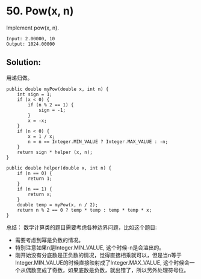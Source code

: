 # 50. Pow(x, n)
Implement pow(x, n).
```
Input: 2.00000, 10
Output: 1024.00000
```
## Solution:
用递归做。
```
public double myPow(double x, int n) { 
    int sign = 1;
    if (x < 0) {
        if (n % 2 == 1) {
            sign = -1;
        }
        x = -x;
    }
    if (n < 0) {
        x = 1 / x;
        n = n == Integer.MIN_VALUE ? Integer.MAX_VALUE : -n;
    }
    return sign * helper (x, n);
}

public double helper(double x, int n) {
    if (n == 0) {
        return 1;
    }
    if (n == 1) {
        return x;
    }
    double temp = myPow(x, n / 2);
    return n % 2 == 0 ? temp * temp : temp * temp * x;
}
```

总结：
数学计算类的题目需要考虑各种边界问题，比如这个题目:
* 需要考虑到幂是负数的情况。
* 特别注意如果n是Integer.MIN_VALUE, 这个时候-n是会溢出的。
* 刚开始没有分底数是正负数的情况，觉得直接相乘就可以，但是当n等于Integer.MIN_VALUE的时候直接映射成了Integer.MAX_VALUE, 这个时候会一个从偶数变成了奇数，如果底数是负数，就出错了，所以另外处理符号位。
